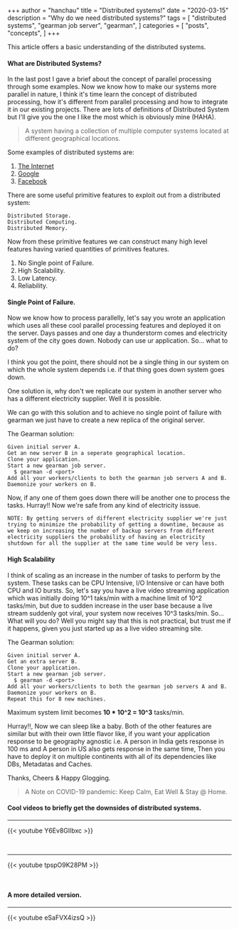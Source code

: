 +++
author = "hanchau"
title = "Distributed systems!"
date = "2020-03-15"
description = "Why do we need distributed systems?"
tags = [
    "distributed systems",
    "gearman job server",
    "gearman",
]
categories = [
    "posts",
    "concepts",
]
+++

This article offers a basic understanding of the distributed systems.
<!--more-->

#### What are Distributed Systems?

In the last post I gave a brief about the concept of parallel processing through some examples. Now we know how to make our systems more parallel in nature, I think it's time learn the concept of distributed processing, how it's different from parallel processing and how to integrate it in our existing projects. There are lots of definitions of Distributed System but I'll give you the one I like the most which is obviously mine (HAHA).

> A system having a collection of multiple computer systems located at different geographical locations.

Some examples of distributed systems are:

1. [The Internet](https://arsalankhan.com/2015/07/02/is-internet-a-distributed-system/)
2. [Google](http://highscalability.com/google-architecture)
3. [Facebook](https://prezi.com/phbdww0euz94/facebook-as-a-distributed-system/)

There are some useful primitive features to exploit out from a distributed system:
```
Distributed Storage.
Distributed Computing.
Distributed Memory.
```
Now from these primitive features we can construct many high level features having varied quantities of primitives features.
1. No Single point of Failure.
2. High Scalability.
3. Low Latency.
4. Reliability.


#### Single Point of Failure.
Now we know how to process parallelly, let's say you wrote an application which uses all these cool parallel processing features and deployed it on the server. Days passes and one day a thunderstorm comes and electricity system of the city goes down. Nobody can use ur application. So... what to do?

I think you got the point, there should not be a single thing in our system on which the whole system depends i.e. if that thing goes down system goes down.

One solution is, why don't we replicate our system in another server who has a different electricity supplier. Well it is possible.

We can go with this solution and to achieve no single point of failure with gearman we just have to create a new replica of the original server.

The Gearman solution:
```
Given initial server A.
Get an new server B in a seperate geographical location.
Clone your application.
Start a new gearman job server.
  $ gearman -d <port>
Add all your workers/clients to both the gearman job servers A and B.
Daemonize your workers on B.
```
Now, if any one of them goes down there will be another one to process the tasks.
Hurray!! Now we're safe from any kind of electricity isssue.
```
NOTE: By getting servers of different electricity supplier we're just trying to minimize the probability of getting a downtime, because as we keep on increasing the number of backup servers from different electricity suppliers the probability of having an electricity shutdown for all the supplier at the same time would be very less.
```


#### High Scalability
I think of scaling as an increase in the number of tasks to perform by the system. These tasks can be CPU Intensive, I/O Intensive or can have both CPU and IO bursts. So, let's say you have a live video streaming application which was initially doing 10^1 taks/min with a machine limit of 10^2 tasks/min, but due to sudden increase in the user base because a live stream suddenly got viral, your system now receives 10^3 tasks/min. So... What will you do? Well you might say that this is not practical, but trust me if it happens, given you just started up as a live video streaming site.

The Gearman solution:
```
Given initial server A.
Get an extra server B.
Clone your application.
Start a new gearman job server.
  $ gearman -d <port>
Add all your workers/clients to both the gearman job servers A and B.
Daemonize your workers on B.
Repeat this for 8 new machines.
```

Maximum system limit becomes **10 * 10^2 = 10^3** tasks/min.

Hurray!!, Now we can sleep like a baby. Both of the other features are similar but with their own little flavor like, if you want your application response to be geography agnostic i.e. A person in India gets response in 100 ms and A person in US also gets response in the same time, Then you have to deploy it on multiple continents with all of its dependencies like DBs, Metadatas and Caches.

Thanks, Cheers & Happy Glogging.

> A Note on COVID-19 pandemic: Keep Calm, Eat Well & Stay @ Home.


#### Cool videos to briefly get the downsides of distributed systems.
---

{{< youtube Y6Ev8GIlbxc >}}

<br>

---

{{< youtube tpspO9K28PM >}}

<br>

#### A more detailed version.

---

{{< youtube eSaFVX4izsQ >}}

<br>
